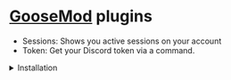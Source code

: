 # [GooseMod](https://goosemod.com/) plugins

- Sessions: Shows you active sessions on your account
- Token: Get your Discord token via a command.

<details>
    <summary>Installation</summary>
    
- Go to Plugins and press the <kbd>☁</kbd> button. 
- Paste this url:
    - [`https://c10udburst-discord.github.io/GooseMod-MS2Builder/main.json`](https://c10udburst-discord.github.io/GooseMod-MS2Builder/main.json)
- Download plugins

</details>
